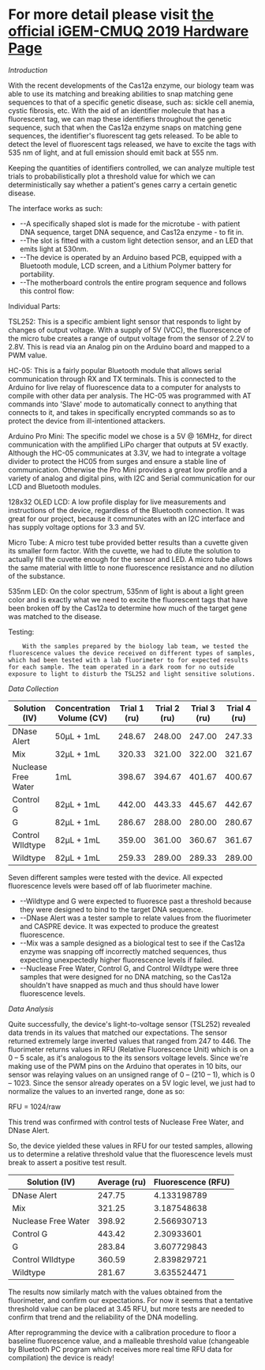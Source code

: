 # For more detail please visit [the official iGEM-CMUQ 2019 Hardware Page](https://2019.igem.org/Team:CMUQ/Hardware)


_Introduction_

With the recent developments of the Cas12a enzyme, our biology team was able to use its matching and breaking abilities to snap matching gene sequences to that of a specific genetic disease, such as: sickle cell anemia, cystic fibrosis, etc. With the aid of an identifier molecule that has a fluorescent tag, we can map these identifiers throughout the genetic sequence, such that when the Cas12a enzyme snaps on matching gene sequences, the identifier&#39;s fluorescent tag gets released. To be able to detect the level of fluorescent tags released, we have to excite the tags with 535 nm of light, and at full emission should emit back at 555 nm.

Keeping the quantities of identifiers controlled, we can analyze multiple test trials to probabilistically plot a threshold value for which we can deterministically say whether a patient&#39;s genes carry a certain genetic disease.

The interface works as such:

- --A specifically shaped slot is made for the microtube - with patient DNA sequence, target DNA sequence, and Cas12a enzyme - to fit in.
- --The slot is fitted with a custom light detection sensor, and an LED that emits light at 530nm.
- --The device is operated by an Arduino based PCB, equipped with a Bluetooth module, LCD screen, and a Lithium Polymer battery for portability.
- --The motherboard controls the entire program sequence and follows this control flow:

Individual Parts:

TSL252: This is a specific ambient light sensor that responds to light by changes of output voltage. With a supply of 5V (VCC), the fluorescence of the micro tube creates a range of output voltage from the sensor of 2.2V to 2.8V. This is read via an Analog pin on the Arduino board and mapped to a PWM value.

HC-05: This is a fairly popular Bluetooth module that allows serial communication through RX and TX terminals. This is connected to the Arduino for live relay of fluorescence data to a computer for analysts to compile with other data per analysis. The HC-05 was programmed with AT commands into &#39;Slave&#39; mode to automatically connect to anything that connects to it, and takes in specifically encrypted commands so as to protect the device from ill-intentioned attackers.

Arduino Pro Mini: The specific model we chose is a 5V @ 16MHz, for direct communication with the amplified LiPo charger that outputs at 5V exactly. Although the HC-05 communicates at 3.3V, we had to integrate a voltage divider to protect the HC05 from surges and ensure a stable line of communication. Otherwise the Pro Mini provides a great low profile and a variety of analog and digital pins, with I2C and Serial communication for our LCD and Bluetooth modules.

128x32 OLED LCD: A low profile display for live measurements and instructions of the device, regardless of the Bluetooth connection. It was great for our project, because it communicates with an I2C interface and has supply voltage options for 3.3 and 5V.

Micro Tube: A micro test tube provided better results than a cuvette given its smaller form factor. With the cuvette, we had to dilute the solution to actually fill the cuvette enough for the sensor and LED. A micro tube allows the same material with little to none fluorescence resistance and no dilution of the substance.

535nm LED: On the color spectrum, 535nm of light is about a light green color and is exactly what we need to excite the fluorescent tags that have been broken off by the Cas12a to determine how much of the target gene was matched to the disease.

Testing:

        With the samples prepared by the biology lab team, we tested the fluorescence values the device received on different types of samples, which had been tested with a lab fluorimeter to for expected results for each sample. The team operated in a dark room for no outside exposure to light to disturb the TSL252 and light sensitive solutions.

_Data Collection_

| **Solution (IV)** | **Concentration Volume (CV)** | **Trial 1 (ru)** | **Trial 2 (ru)** | **Trial 3 (ru)** | **Trial 4 (ru)** | **Average (ru)** |
| --- | --- | --- | --- | --- | --- | --- |
| DNase Alert | 50μL + 1mL | 248.67 | 248.00 | 247.00 | 247.33 | 247.75 |
| Mix | 32μL + 1mL | 320.33 | 321.00 | 322.00 | 321.67 | 321.25 |
| Nuclease Free Water | 1mL | 398.67 | 394.67 | 401.67 | 400.67 | 398.92 |
| Control G | 82μL + 1mL | 442.00 | 443.33 | 445.67 | 442.67 | 443.42 |
| G | 82μL + 1mL | 286.67 | 288.00 | 280.00 | 280.67 | 283.84 |
| Control WIldtype | 82μL + 1mL | 359.00 | 361.00 | 360.67 | 361.67 | 360.59 |
| Wildtype | 82μL + 1mL | 259.33 | 289.00 | 289.33 | 289.00 | 281.67 |

Seven different samples were tested with the device. All expected fluorescence levels were based off of lab fluorimeter machine.

- --Wildtype and G were expected to fluoresce past a threshold because they were designed to bind to the target DNA sequence.
- --DNase Alert was a tester sample to relate values from the fluorimeter and CASPRE device. It was expected to produce the greatest fluorescence.
- --Mix was a sample designed as a biological test to see if the Cas12a enzyme was snapping off incorrectly matched sequences, thus expecting unexpectedly higher fluorescence levels if failed.
- --Nuclease Free Water, Control G, and Control Wildtype were three samples that were designed for no DNA matching, so the Cas12a shouldn&#39;t have snapped as much and thus should have lower fluorescence levels.

_Data Analysis_

Quite successfully, the device&#39;s light-to-voltage sensor (TSL252) revealed data trends in its values that matched our expectations. The sensor returned extremely large inverted values that ranged from 247 to 446. The fluorimeter returns values in RFU (Relative Fluorescence Unit) which is on a 0 – 5 scale, as it&#39;s analogous to the its sensors voltage levels. Since we&#39;re making use of the PWM pins on the Arduino that operates in 10 bits, our sensor was relaying values on an unsigned range of 0 – (210 – 1), which is 0 – 1023. Since the sensor already operates on a 5V logic level, we just had to normalize the values to an inverted range, done as so:

RFU = 1024/raw

This trend was confirmed with control tests of Nuclease Free Water, and DNase Alert.

So, the device yielded these values in RFU for our tested samples, allowing us to determine a relative threshold value that the fluorescence levels must break to assert a positive test result.

| **Solution (IV)** | **Average (ru)** | **Fluorescence (RFU)** |
| --- | --- | --- |
| DNase Alert | 247.75 | 4.133198789 |
| Mix | 321.25 | 3.187548638 |
| Nuclease Free Water | 398.92 | 2.566930713 |
| Control G | 443.42 | 2.30933601 |
| G | 283.84 | 3.607729843 |
| Control WIldtype | 360.59 | 2.839829721 |
| Wildtype | 281.67 | 3.635524471 |

 
The results now similarly match with the values obtained from the fluorimeter, and confirm our expectations. For now it seems that a tentative threshold value can be placed at 3.45 RFU, but more tests are needed to confirm that trend and the reliability of the DNA modelling.

After reprogramming the device with a calibration procedure to floor a baseline fluorescence value, and a malleable threshold value (changeable by Bluetooth PC program which receives more real time RFU data for compilation) the device is ready!

